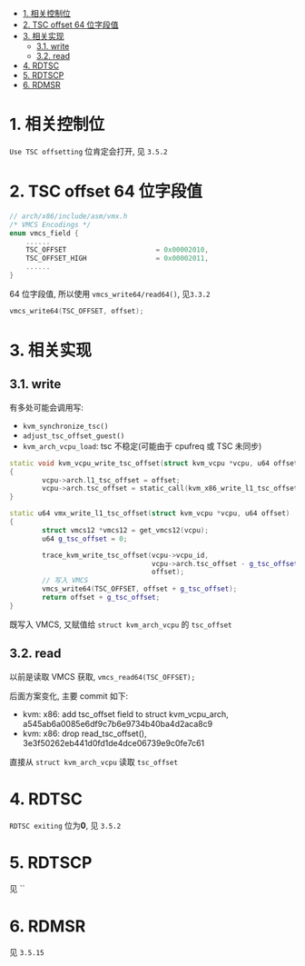 
<!-- @import "[TOC]" {cmd="toc" depthFrom=1 depthTo=6 orderedList=false} -->

<!-- code_chunk_output -->

- [1. 相关控制位](#1-相关控制位)
- [2. TSC offset 64 位字段值](#2-tsc-offset-64-位字段值)
- [3. 相关实现](#3-相关实现)
  - [3.1. write](#31-write)
  - [3.2. read](#32-read)
- [4. RDTSC](#4-rdtsc)
- [5. RDTSCP](#5-rdtscp)
- [6. RDMSR](#6-rdmsr)

<!-- /code_chunk_output -->

# 1. 相关控制位

`Use TSC offsetting` 位肯定会打开, 见 `3.5.2`

# 2. TSC offset 64 位字段值

```cpp
// arch/x86/include/asm/vmx.h
/* VMCS Encodings */
enum vmcs_field {
    ......
    TSC_OFFSET                      = 0x00002010,
    TSC_OFFSET_HIGH                 = 0x00002011,
    ......
}
```

64 位字段值, 所以使用 `vmcs_write64/read64()`, 见`3.3.2`

```cpp
vmcs_write64(TSC_OFFSET, offset);
```

# 3. 相关实现

## 3.1. write

有多处可能会调用写:

* `kvm_synchronize_tsc()`
* `adjust_tsc_offset_guest()`
* `kvm_arch_vcpu_load`: tsc 不稳定(可能由于 cpufreq 或 TSC 未同步)

```cpp
static void kvm_vcpu_write_tsc_offset(struct kvm_vcpu *vcpu, u64 offset)
{
        vcpu->arch.l1_tsc_offset = offset;
        vcpu->arch.tsc_offset = static_call(kvm_x86_write_l1_tsc_offset)(vcpu, offset);
}
```

```cpp
static u64 vmx_write_l1_tsc_offset(struct kvm_vcpu *vcpu, u64 offset)
{
        struct vmcs12 *vmcs12 = get_vmcs12(vcpu);
        u64 g_tsc_offset = 0;

        trace_kvm_write_tsc_offset(vcpu->vcpu_id,
                                   vcpu->arch.tsc_offset - g_tsc_offset,
                                   offset);
        // 写入 VMCS
        vmcs_write64(TSC_OFFSET, offset + g_tsc_offset);
        return offset + g_tsc_offset;
}
```

既写入 VMCS, 又赋值给 `struct kvm_arch_vcpu` 的 `tsc_offset`

## 3.2. read

以前是读取 VMCS 获取, `vmcs_read64(TSC_OFFSET);`

后面方案变化, 主要 commit 如下:

* kvm: x86: add tsc_offset field to struct kvm_vcpu_arch, a545ab6a0085e6df9c7b6e9734b40ba4d2aca8c9
* kvm: x86: drop read_tsc_offset(), 3e3f50262eb441d0fd1de4dce06739e9c0fe7c61

直接从 `struct kvm_arch_vcpu` 读取 `tsc_offset`

# 4. RDTSC

`RDTSC exiting` 位为**0**, 见 `3.5.2`




# 5. RDTSCP

见 ``

# 6. RDMSR

见 `3.5.15`